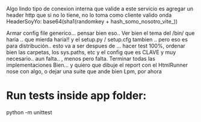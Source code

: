 Algo lindo tipo de conexion interna
que valide a este servicio
es agregar un header http que si no lo tiene, no lo toma como cliente valido onda
HeaderSoyYo: base64(sha1(randomkey + hash_somo_nosotro_vite_))


Armar config file generico... pensar bien eso..
Ver bien el tema del /bin/ que haria .. que mierda haria!!
y el setup.py / setup.cfg tambien .. pero eso es para distribución..
esto va a ser despues de ... hacer test 100%, ordenar bien las carpetas, los sys.paths, etc y el config que es CLAVE y muy necesario.. aun falta.. , menos pero falta.
Terminar todas las implementaciones Bien... y quiero que dibuje el report con el HtmlRunner nose
con algo, o dejar una suite que ande bien Lpm, por ahora 

# Run tests inside app folder:
python -m unittest